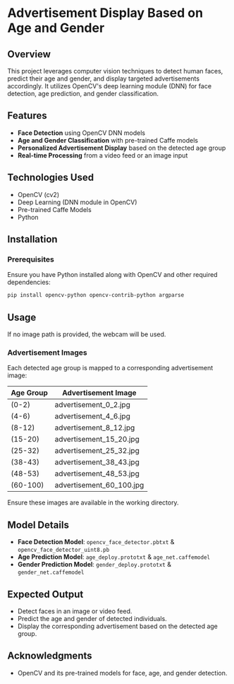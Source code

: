 # Advertisement Display Based on Age and Gender

## Overview
This project leverages computer vision techniques to detect human faces, predict their age and gender, and display targeted advertisements accordingly. It utilizes OpenCV's deep learning module (DNN) for face detection, age prediction, and gender classification.

## Features
- **Face Detection** using OpenCV DNN models
- **Age and Gender Classification** with pre-trained Caffe models
- **Personalized Advertisement Display** based on the detected age group
- **Real-time Processing** from a video feed or an image input

## Technologies Used
- OpenCV (cv2)
- Deep Learning (DNN module in OpenCV)
- Pre-trained Caffe Models
- Python

## Installation
### Prerequisites
Ensure you have Python installed along with OpenCV and other required dependencies:
```bash
pip install opencv-python opencv-contrib-python argparse
```

## Usage
If no image path is provided, the webcam will be used.

### Advertisement Images
Each detected age group is mapped to a corresponding advertisement image:

| Age Group  | Advertisement Image |
|------------|--------------------|
| (0-2)     | advertisement_0_2.jpg |
| (4-6)     | advertisement_4_6.jpg |
| (8-12)    | advertisement_8_12.jpg |
| (15-20)   | advertisement_15_20.jpg |
| (25-32)   | advertisement_25_32.jpg |
| (38-43)   | advertisement_38_43.jpg |
| (48-53)   | advertisement_48_53.jpg |
| (60-100)  | advertisement_60_100.jpg |

Ensure these images are available in the working directory.

## Model Details
- **Face Detection Model**: `opencv_face_detector.pbtxt` & `opencv_face_detector_uint8.pb`
- **Age Prediction Model**: `age_deploy.prototxt` & `age_net.caffemodel`
- **Gender Prediction Model**: `gender_deploy.prototxt` & `gender_net.caffemodel`

## Expected Output
- Detect faces in an image or video feed.
- Predict the age and gender of detected individuals.
- Display the corresponding advertisement based on the detected age group.
## Acknowledgments
- OpenCV and its pre-trained models for face, age, and gender detection.

